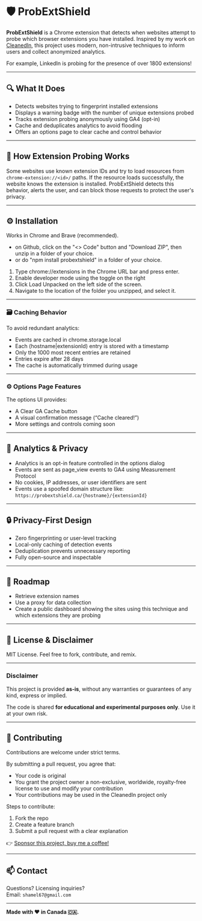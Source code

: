 # 🛡️ ProbExtShield

**ProbExtShield** is a Chrome extension that detects when websites attempt to probe which browser extensions you have installed.
Inspired by my work on [CleanedIn](https://github.com/shamel67/CleanedIn), this project uses modern, non-intrusive techniques to inform users and collect anonymized analytics.

For example, LinkedIn is probing for the presence of over 1800 extensions!

---

## 🔍 What It Does

- Detects websites trying to fingerprint installed extensions
- Displays a warning badge with the number of unique extensions probed
- Tracks extension probing anonymously using GA4 (opt-in)
- Cache and deduplicates analytics to avoid flooding
- Offers an options page to clear cache and control behavior

---

## 🧩 How Extension Probing Works

Some websites use known extension IDs and try to load resources from `chrome-extension://<id>/` paths. If the resource loads successfully, the website knows the extension is installed. ProbExtShield detects this behavior, alerts the user, and can block those requests to protect the user's privacy.

---

## ⚙️ Installation
Works in Chrome and Brave (recommended).
- on Github, click on the "<> Code" button and "Download ZIP", then unzip in a folder of your choice.
- or do "npm install probextshield" in a folder of your choice.

1. Type chrome://extensions in the Chrome URL bar and press enter.
1. Enable developer mode using the toggle on the right
1. Click Load Unpacked on the left side of the screen.
1. Navigate to the location of the folder you unzipped, and select it.

---

### 🗃️ Caching Behavior

To avoid redundant analytics:
- Events are cached in chrome.storage.local
- Each (hostname|extensionId) entry is stored with a timestamp
- Only the 1000 most recent entries are retained
- Entries expire after 28 days
- The cache is automatically trimmed during usage

---

### ⚙️ Options Page Features

The options UI provides:
- A Clear GA Cache button
- A visual confirmation message (“Cache cleared!”)
- More settings and controls coming soon

---

## 📡 Analytics & Privacy
- Analytics is an opt-in feature controlled in the options dialog
- Events are sent as page_view events to GA4 using Measurement Protocol
- No cookies, IP addresses, or user identifiers are sent
- Events use a spoofed domain structure like: `https://probextshield.ca/{hostname}/{extensionId}`

---

## 🔒 Privacy-First Design
- Zero fingerprinting or user-level tracking
- Local-only caching of detection events
- Deduplication prevents unnecessary reporting
- Fully open-source and inspectable

---

## 🚧 Roadmap
- Retrieve extension names
- Use a proxy for data collection
- Create a public dashboard showing the sites using this technique and which extensions they are probing

---

## 🚫 License &amp; Disclaimer

MIT License. Feel free to fork, contribute, and remix.

---

### Disclaimer

This project is provided **as-is**, without any warranties or guarantees of any kind, express or implied.

The code is shared **for educational and experimental purposes only**. Use it at your own risk.

---

## 🙋 Contributing

Contributions are welcome under strict terms.

By submitting a pull request, you agree that:
- Your code is original
- You grant the project owner a non-exclusive, worldwide, royalty-free license to use and modify your contribution
- Your contributions may be used in the CleanedIn project only

Steps to contribute:
1. Fork the repo
2. Create a feature branch
3. Submit a pull request with a clear explanation

👉 [Sponsor this project, buy me a coffee!](ko-fi.com/shamel)

---

## 📫 Contact

Questions? Licensing inquiries?  
Email: `shamel67@gmail.com`

---

**Made with ❤️ in Canada 🇨🇦.**
